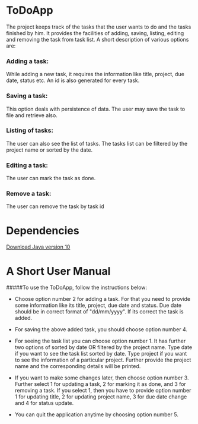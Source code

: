# ToDoApp
The project keeps track of the tasks that the user wants to do and the tasks finished by him. It provides the facilities of adding, saving, listing, editing and removing the task from task list. A short description of various options are:

### Adding a task:
While adding a new task, it requires the information like title, project, due date, status etc. An id is also generated for every task.

### Saving a task:  
This option deals with persistence of data. The user may save the task to file and retrieve also.

### Listing of tasks:
The user can also see the list of tasks. The tasks list can be filtered by the project name or sorted by the date.

### Editing a task:
The user can mark the task as done.

### Remove a task:
The user can remove the task by task id

# Dependencies
[Download Java version 10](https://www.oracle.com/technetwork/java/javase/downloads/jre10-downloads-4417026.html)

# A Short User Manual    

#####To use the ToDoApp, follow the instructions below:
    
* Choose option number 2 for adding a task. For that you need to provide some information like its title, project, due date and status. Due date should be in correct format of "dd/mm/yyyy". If its correct the task is added.

* For saving the above added task, you should choose option number 4.

* For seeing the task list you can choose option number 1. It has further two options of sorted by date OR filtered by the project name. Type date if you want to see the task list sorted by date. Type project if you want to see the information of a particular project. Further provide the project name and the corresponding details will be printed.

* If you want to make some changes later, then choose option number 3. Further select 1 for updating a task, 2 for marking it as done, and 3 for removing a task. If you select 1, then you have to provide option number 1 for updating title, 2 for updating project name, 3 for due date change and 4 for status update.

* You can quit the application anytime by choosing option number 5.
    
